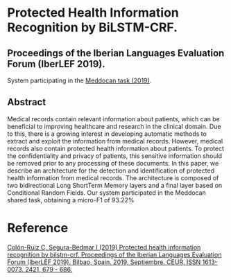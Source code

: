 # Protected Health Information Recognition by BiLSTM-CRF. 
## Proceedings of the Iberian Languages Evaluation Forum (IberLEF 2019).

System participating in the [Meddocan task (2019)](http://temu.bsc.es/meddocan/).

## Abstract

Medical records contain relevant information about patients, which can be beneficial to improving healthcare and research in the clinical domain. Due to this, there is a growing interest in developing automatic methods to extract and exploit the information from medical records. However, medical records also contain protected health information about patients. To protect the confidentiality and privacy of patients, this sensitive information should be removed prior to any processing of these documents. In this paper, we describe an architecture for the detection and identification of protected health information from medical records. The architecture is composed of two bidirectional Long ShortTerm Memory layers and a final layer based on Conditional Random Fields. Our system participated in the Meddocan shared task, obtaining a micro-F1 of 93.22%

# Reference

[Colón-Ruiz C, Segura-Bedmar I (2019) Protected health information recognition by bilstm-crf. Proceedings of the Iberian Languages Evaluation Forum (IberLEF 2019). Bilbao, Spain. 2019, Septiembre. CEUR, ISSN 1613-0073. 2421, 679 - 686.](http://ceur-ws.org/Vol-2421/MEDDOCAN_paper_6.pdf)
